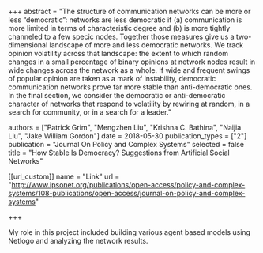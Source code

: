 +++
abstract = "The structure of communication networks can be more or less “democratic”: networks are less democratic if (a) communication is more limited in terms of characteristic degree and (b) is more tightly channeled to a few specic nodes. Together those measures give us a two-dimensional landscape of more and less democratic networks. We track opinion volatility across that landscape: the extent to which random changes in a small percentage of binary opinions at network nodes result in wide changes across the network as a whole. If wide and frequent swings of popular opinion are taken as a mark of instability, democratic communication networks prove far more stable than anti-democratic ones. In the final section, we consider the democratic or anti-democratic character of networks that respond to volatility by rewiring at random, in a search for community, or in a search for a leader."

authors = ["Patrick Grim", "Mengzhen Liu",  "Krishna C. Bathina", "Naijia Liu", "Jake William Gordon"]
date = 2018-05-30
publication_types = ["2"]
publication = "Journal On Policy and Complex Systems"
selected = false
title = "How Stable Is Democracy? Suggestions from Artificial Social Networks"

[[url_custom]]
name = "Link"
url = "http://www.ipsonet.org/publications/open-access/policy-and-complex-systems/108-publications/open-access/journal-on-policy-and-complex-systems"

+++

My role in this project included building various agent based models using Netlogo and analyzing the network results. 